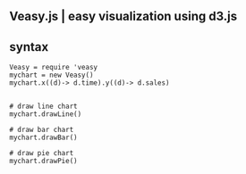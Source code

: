 Veasy.js | easy visualization using d3.js
----------

## syntax

```
Veasy = require 'veasy
mychart = new Veasy()
mychart.x((d)-> d.time).y((d)-> d.sales)


# draw line chart
mychart.drawLine()

# draw bar chart
mychart.drawBar()

# draw pie chart
mychart.drawPie()

```
